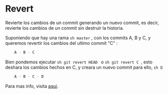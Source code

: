 # Revert

Revierte los cambios de un commit generando un nuevo commit, es decir, revierte los cambios de un commit sin destruir la historia.

Suponiendo que hay una rama ```sh master``` , con los commits A, B y C, y queremos revertir los cambios del ultimo commit "C" :

```sh
    A - B - C  
```

Bien pondemos ejecutar ```sh git revert HEAD ``` o ```sh git revert C ```, esto deshara los cambios hechos en C, y creara un nuevo
commit para ello, ```sh D```

```sh
    A - B - C - D  
```

Para mas info, visita [aqui](https://www.atlassian.com/git/tutorials/undoing-changes/git-revert).